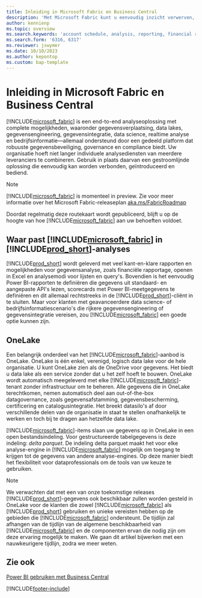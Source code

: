 ```yaml
---
title: Inleiding in Microsoft Fabric en Business Central
description: 'Met Microsoft Fabric kunt u eenvoudig inzicht verwerven, bedrijfsinformatie genereren en KPI''s vaststellen op basis van uw Business Central-gegevens.'
author: kennienp
ms.topic: overview
ms.search.keywords: 'account schedule, analysis, reporting, financial report, business intelligence, KPI'
ms.search.form: '6316, 6317'
ms.reviewer: jswymer
ms.date: 10/10/2023
ms.author: kepontop
ms.custom: bap-template
---
```

# <a name="introduction-to-microsoft-fabric-and-business-central"></a>Inleiding in Microsoft Fabric en Business Central

[!INCLUDE[microsoft_fabric](includes/microsoft_fabric.md)] is een end-to-end analyseoplossing met complete mogelijkheden, waaronder gegevensverplaatsing, data lakes, gegevensengineering, gegevensintegratie, data science, realtime analyse en bedrijfsinformatie&mdash;allemaal ondersteund door een gedeeld platform dat robuuste gegevensbeveiliging, governance en compliance biedt. Uw organisatie hoeft niet langer individuele analysediensten van meerdere leveranciers te combineren. Gebruik in plaats daarvan een gestroomlijnde oplossing die eenvoudig kan worden verbonden, geïntroduceerd en bediend.

> [!NOTE]
> [!INCLUDE[microsoft_fabric](includes/microsoft_fabric.md)] is momenteel in preview. Zie voor meer informatie over het Microsoft Fabric-releaseplan [aka.ms/FabricRoadmap](https://aka.ms/FabricRoadmap)
> 
> Doordat regelmatig deze routekaart wordt gepubliceerd, blijft u op de hoogte van hoe [!INCLUDE[microsoft_fabric](includes/microsoft_fabric.md)] aan uw behoeften voldoet.

## <a name="where-does--fit-into-includeprod_short-analytics"></a>Waar past [!INCLUDE[microsoft_fabric](includes/microsoft_fabric.md)] in [!INCLUDE[prod_short](includes/prod_short.md)]-analyses

[!INCLUDE[prod_short](includes/prod_short.md)] wordt geleverd met veel kant-en-klare rapporten en mogelijkheden voor gegevensanalyse, zoals financiële rapportage, openen in Excel en analysemodi voor lijsten en query's. Bovendien is het eenvoudig Power BI-rapporten te definiëren die gegevens uit standaard- en aangepaste API's lezen, scorecards met Power BI-meetgegevens te definiëren en dit allemaal rechtstreeks in de [!INCLUDE[prod_short](includes/prod_short.md)]-cliënt in te sluiten. Maar voor klanten met geavanceerdere data science- of bedrijfsinformatiescenario's die rijkere gegevensengineering of gegevensintegratie vereisen, zou [!INCLUDE[microsoft_fabric](includes/microsoft_fabric.md)] een goede optie kunnen zijn. 

## <a name="onelake"></a>OneLake

Een belangrijk onderdeel van het [!INCLUDE[microsoft_fabric](includes/microsoft_fabric.md)]-aanbod is OneLake. OneLake is één enkel, verenigd, logisch data lake voor de hele organisatie. U kunt OneLake zien als de OneDrive voor gegevens. Het biedt u data lake als een service zonder dat u het zelf hoeft te bouwen. OneLake wordt automatisch meegeleverd met elke [!INCLUDE[microsoft_fabric](includes/microsoft_fabric.md)]-tenant zonder infrastructuur om te beheren. Alle gegevens die in OneLake terechtkomen, nemen automatisch deel aan out-of-the-box datagovernance, zoals gegevensafstamming, gegevensbescherming, certificering en catalogusintegratie. Het breekt datasilo's af door verschillende delen van de organisatie in staat te stellen onafhankelijk te werken en toch bij te dragen aan hetzelfde data lake.

[!INCLUDE[microsoft_fabric](includes/microsoft_fabric.md)]-items slaan uw gegevens op in OneLake in een open bestandsindeling. Voor gestructureerde tabelgegevens is deze indeling: *delta parquet*. De indeling delta parquet maakt het voor elke analyse-engine in [!INCLUDE[microsoft_fabric](includes/microsoft_fabric.md)] mogelijk om toegang te krijgen tot de gegevens van andere analyse-engines. Op deze manier biedt het flexibiliteit voor dataprofessionals om de tools van uw keuze te gebruiken.

> [!NOTE]
> We verwachten dat met een van onze toekomstige releases [!INCLUDE[prod_short](includes/prod_short.md)]-gegevens ook beschikbaar zullen worden gesteld in OneLake voor de klanten die zowel [!INCLUDE[microsoft_fabric](includes/microsoft_fabric.md)] als [!INCLUDE[prod_short](includes/prod_short.md)] gebruiken en unieke vereisten hebben op de gebieden die [!INCLUDE[microsoft_fabric](includes/microsoft_fabric.md)] ondersteunt. De tijdlijn zal afhangen van de tijdlijn van de algemene beschikbaarheid van [!INCLUDE[microsoft_fabric](includes/microsoft_fabric.md)] en de componenten ervan die nodig zijn om deze ervaring mogelijk te maken. We gaan dit artikel bijwerken met een nauwkeurigere tijdlijn, zodra we meer weten.

## <a name="see-also"></a>Zie ook
[Power BI gebruiken met Business Central](admin-powerbi.md)   

[!INCLUDE[footer-include](includes/footer-banner.md)]
